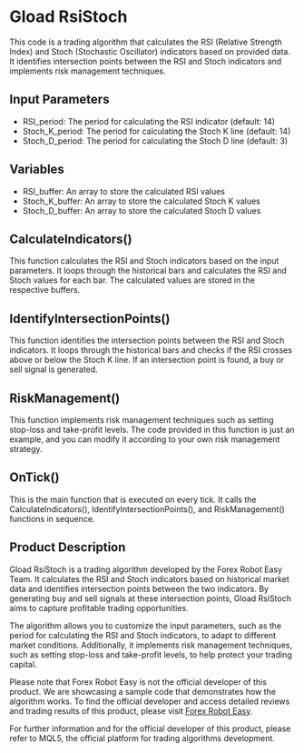 # Gload RsiStoch

This code is a trading algorithm that calculates the RSI (Relative Strength Index) and Stoch (Stochastic Oscillator) indicators based on provided data. It identifies intersection points between the RSI and Stoch indicators and implements risk management techniques.

## Input Parameters

- RSI_period: The period for calculating the RSI indicator (default: 14)
- Stoch_K_period: The period for calculating the Stoch K line (default: 14)
- Stoch_D_period: The period for calculating the Stoch D line (default: 3)

## Variables

- RSI_buffer: An array to store the calculated RSI values
- Stoch_K_buffer: An array to store the calculated Stoch K values
- Stoch_D_buffer: An array to store the calculated Stoch D values

## CalculateIndicators()

This function calculates the RSI and Stoch indicators based on the input parameters. It loops through the historical bars and calculates the RSI and Stoch values for each bar. The calculated values are stored in the respective buffers.

## IdentifyIntersectionPoints()

This function identifies the intersection points between the RSI and Stoch indicators. It loops through the historical bars and checks if the RSI crosses above or below the Stoch K line. If an intersection point is found, a buy or sell signal is generated.

## RiskManagement()

This function implements risk management techniques such as setting stop-loss and take-profit levels. The code provided in this function is just an example, and you can modify it according to your own risk management strategy.

## OnTick()

This is the main function that is executed on every tick. It calls the CalculateIndicators(), IdentifyIntersectionPoints(), and RiskManagement() functions in sequence.

## Product Description

Gload RsiStoch is a trading algorithm developed by the Forex Robot Easy Team. It calculates the RSI and Stoch indicators based on historical market data and identifies intersection points between the two indicators. By generating buy and sell signals at these intersection points, Gload RsiStoch aims to capture profitable trading opportunities.

The algorithm allows you to customize the input parameters, such as the period for calculating the RSI and Stoch indicators, to adapt to different market conditions. Additionally, it implements risk management techniques, such as setting stop-loss and take-profit levels, to help protect your trading capital.

Please note that Forex Robot Easy is not the official developer of this product. We are showcasing a sample code that demonstrates how the algorithm works. To find the official developer and access detailed reviews and trading results of this product, please visit [Forex Robot Easy](https://forexroboteasy.com/forex-robot-review/gload-rsistoch-review-tested-forex-software-for-h1-trading/).

For further information and for the official developer of this product, please refer to MQL5, the official platform for trading algorithms development.
